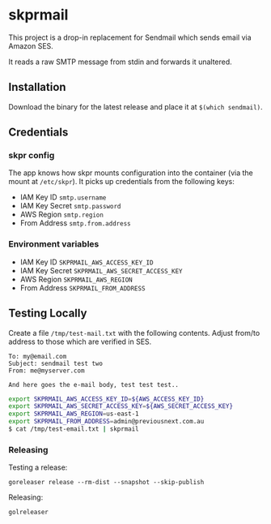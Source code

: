 # skprmail

This project is a drop-in replacement for Sendmail which sends email via Amazon SES. 

It reads a raw SMTP message from stdin and forwards it unaltered.

## Installation

Download the binary for the latest release and place it at `$(which sendmail)`.

## Credentials

### skpr config
The app knows how skpr mounts configuration into the container (via the mount at `/etc/skpr`). It picks up credentials from the following keys:

* IAM Key ID `smtp.username`
* IAM Key Secret `smtp.password`
* AWS Region `smtp.region`
* From Address `smtp.from.address`

### Environment variables

* IAM Key ID `SKPRMAIL_AWS_ACCESS_KEY_ID`
* IAM Key Secret `SKPRMAIL_AWS_SECRET_ACCESS_KEY`
* AWS Region `SKPRMAIL_AWS_REGION`
* From Address `SKPRMAIL_FROM_ADDRESS`
 
 ## Testing Locally
   
 Create a file `/tmp/test-mail.txt` with the following contents. Adjust from/to address to those which are verified in SES.
 ```
 To: my@email.com
 Subject: sendmail test two
 From: me@myserver.com
 
 And here goes the e-mail body, test test test..
 ```
 
 ```bash
export SKPRMAIL_AWS_ACCESS_KEY_ID=${AWS_ACCESS_KEY_ID}
export SKPRMAIL_AWS_SECRET_ACCESS_KEY=${AWS_SECRET_ACCESS_KEY}
export SKPRMAIL_AWS_REGION=us-east-1
export SKPRMAIL_FROM_ADDRESS=admin@previousnext.com.au
 $ cat /tmp/test-email.txt | skprmail
 ```
 
### Releasing

Testing a release:

```
goreleaser release --rm-dist --snapshot --skip-publish
```

Releasing:

```
golreleaser
```



